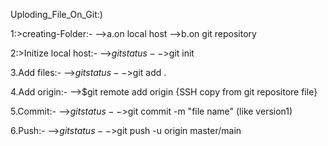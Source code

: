 Uploding_File_On_Git:)

1:>creating-Folder:-
        -->a.on local host
        -->b.on git repository

2:>Initize local host:-
        -->$git status
        -->$git init

3.Add files:-
        -->$git status
        -->$git add .

4.Add origin:-
        -->$git remote add origin {SSH copy from git repositore file}

5.Commit:-
        -->$git status
        -->$git commit -m "file name" (like version1)

6.Push:-
        -->$git status
        -->$git push -u origin master/main